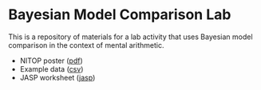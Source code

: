 # Bayesian Model Comparison Lab
This is a repository of materials for a lab activity that uses Bayesian model comparison in the context of mental arithmetic.  

* NITOP poster ([pdf](poster.pdf))
* Example data ([csv](exampleData.csv))
* JASP worksheet ([jasp](exampleData.jasp))
